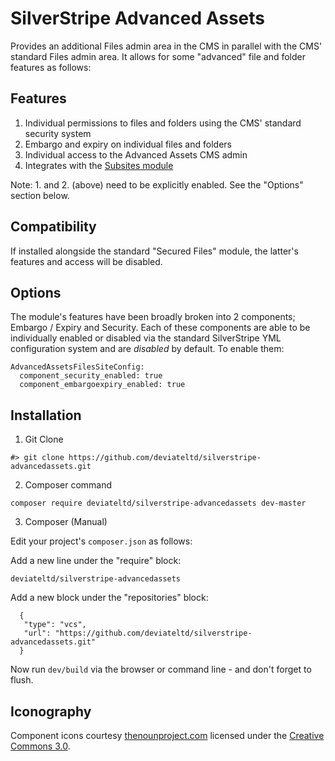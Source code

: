 # SilverStripe Advanced Assets

Provides an additional Files admin area in the CMS in parallel with the CMS' standard
Files admin area. It allows for some "advanced" file and folder features as follows:

## Features

 1. Individual permissions to files and folders using the CMS' standard security system
 2. Embargo and expiry on individual files and folders
 3. Individual access to the Advanced Assets CMS admin
 4. Integrates with the [Subsites module](http://addons.silverstripe.org/add-ons/silverstripe/subsites)

Note: 1. and 2. (above) need to be explicitly enabled. See the "Options" section below.

## Compatibility

If installed alongside the standard "Secured Files" module, the latter's features and access
will be disabled.

## Options

The module's features have been broadly broken into 2 components; Embargo / Expiry and Security.
Each of these components are able to be individually enabled or disabled via the standard SilverStripe
YML configuration system and are _disabled_ by default. To enable them:

    AdvancedAssetsFilesSiteConfig:
      component_security_enabled: true
      component_embargoexpiry_enabled: true

## Installation

  1) Git Clone


    #> git clone https://github.com/deviateltd/silverstripe-advancedassets.git

  2) Composer command


    composer require deviateltd/silverstripe-advancedassets dev-master

  3) Composer (Manual)

Edit your project's `composer.json` as follows:

Add a new line under the "require" block:


    deviateltd/silverstripe-advancedassets

Add a new block under the "repositories" block:


      {
       "type": "vcs",
       "url": "https://github.com/deviateltd/silverstripe-advancedassets.git"
      }

Now run `dev/build` via the browser or command line - and don't forget to flush.

## Iconography

Component icons courtesy [thenounproject.com](http://www.thenounproject.com) licensed
under the [Creative Commons 3.0](https://creativecommons.org/licenses/by/3.0/us/).